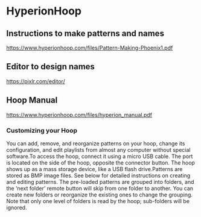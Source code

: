 # HyperionHoop
## Instructions to make patterns and names
https://www.hyperionhoop.com/files/Pattern-Making-Phoenix1.pdf
## Editor to design names
https://pixlr.com/editor/
## Hoop Manual
https://www.hyperionhoop.com/files/hyperion_manual.pdf
### Customizing your Hoop
You can add, remove, and reorganize patterns on your hoop, change its configuration, and edit playlists from almost any computer without special software.To access the hoop, connect it using a micro USB cable.  The port is located on the side of the hoop, opposite the connector button.  The hoop shows up as a mass storage device, like a USB flash drive.Patterns are stored as BMP image files.  See below for detailed instructions on creating and editing patterns.  The pre-loaded patterns are grouped into folders, and the ‘next folder’ remote button will skip from one folder to another.  You can create new folders or reorganize the existing ones to change the grouping.  Note that only one level of folders is read by the hoop; sub-folders will be ignored.
